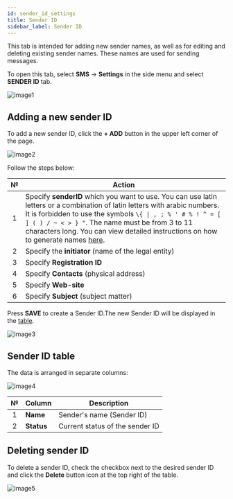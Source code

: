 ```yaml
---
id: sender_id_settings
title: Sender ID
sidebar_label: Sender ID
---
```


This tab is intended for adding new sender names, as well as for editing and deleting existing sender names. These names are used for sending messages.

To open this tab, select **SMS** → **Settings** in the side menu and select **SENDER ID** tab.

![image1](/img/en/client_settings_sender_id/image1.png)

## Adding a new sender ID

To add a new sender ID, click the **+ ADD** button in the upper left corner of the page.

![image2](/img/en/client_settings_sender_id/image2.png)

Follow the steps below:

|  №  | Action |
| :-: | ------ |
| 1 | Specify **senderID** which you want to use. You can use latin letters or a combination of latin letters with arabic numbers. It is forbidden to use the symbols `\{ \| , ; % ' # % ! ^ = [ ] ( ) / ~ < > } "`. The name must be from 3 to 11 characters long. You can view detailed instructions on how to generate names [here](../../../external/create_sender_id.md). |
| 2 | Specify the **initiator** (name of the legal entity) |
| 3 | Specify **Registration ID** |
| 4 | Specify **Contacts** (physical address) |
| 5 | Specify **Web-site** |
| 6 | Specify **Subject** (subject matter) |

Press **SAVE** to create a Sender ID.The new Sender ID will be displayed in the [table](#sender-id-table).

![image3](/img/en/client_settings_sender_id/image3.png)

## Sender ID table

The data is arranged in separate columns:

![image4](/img/en/client_settings_sender_id/image4.png)

|  №  | Column | Description |
| :-: | ------ | ----------- |
| 1 | **Name** | Sender's name (Sender ID) |
| 2 | **Status** | Current status of the sender ID |

## Deleting sender ID

To delete a sender ID, check the checkbox next to the desired sender ID and click the **Delete** button icon at the top right of the table.

![image5](/img/en/client_settings_sender_id/image5.png)
